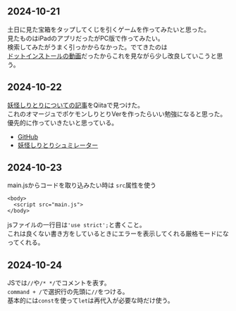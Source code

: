 ## 2024-10-21
土日に見た宝箱をタップしてくじを引くゲームを作ってみたいと思った。  
見たものはiPadのアプリだったがPC版で作ってみたい。  
検索してみたがうまく引っかからなかった。でてきたのは  
[ドットインストールの動画](https://dotinstall.com/lessons/treasurehunter_js)だったからこれを見ながら少し改良していこうと思う。  

## 2024-10-22
[妖怪しりとりについての記事](https://qiita.com/nodai2h_ITC/items/85f9d353a6243c4d538b)をQiitaで見つけた。  
これのオマージュでポケモンしりとりVerを作ったらいい勉強になると思った。  
優先的に作っていきたいと思っている。  
- [GitHub](https://github.com/nodai2hITC/youkai_shiritori/blob/main/youkai_data.js)
- [妖怪しりとりシュミレーター](https://nodai2hitc.github.io/youkai_shiritori/)

## 2024-10-23
main.jsからコードを取り込みたい時は `src`属性を使う

```
<body>
  <script src="main.js">
</body>
```

jsファイルの一行目は`'use strict';`と書くこと。  
これは良くない書き方をしているときにエラーを表示してくれる厳格モードになってくれる。  

## 2024-10-24
JSでは`//`や`/* */`でコメントを表す。  
`command + /`で選択行の先頭に`//`をつける。  
基本的には`const`を使って`let`は再代入が必要な時だけ使う。  
